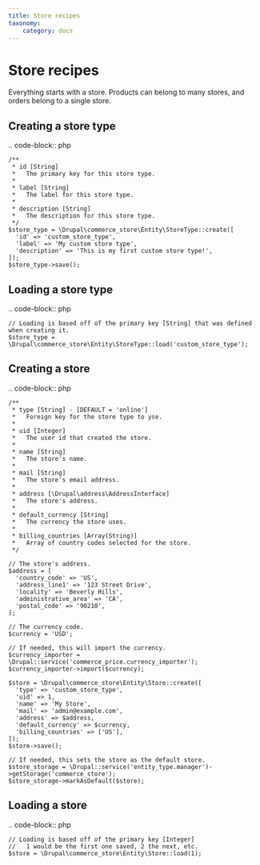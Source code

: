 ```yaml
---
title: Store recipes
taxonomy:
    category: docs
---
```


Store recipes
=============

Everything starts with a store. Products can belong to many stores, and
orders belong to a single store.

Creating a store type
---------------------

.. code-block:: php

    /**
     * id [String]
     *   The primary key for this store type.
     *
     * label [String]
     *   The label for this store type.
     *
     * description [String]
     *   The description for this store type.
     */
    $store_type = \Drupal\commerce_store\Entity\StoreType::create([
      'id' => 'custom_store_type',
      'label' => 'My custom store type',
      'description' => 'This is my first custom store type!',
    ]);
    $store_type->save();

Loading a store type
--------------------

.. code-block:: php

    // Loading is based off of the primary key [String] that was defined when creating it.
    $store_type = \Drupal\commerce_store\Entity\StoreType::load('custom_store_type');

Creating a store
----------------

.. code-block:: php

    /**
     * type [String] - [DEFAULT = 'online']
     *   Foreign key for the store type to yse.
     *
     * uid [Integer]
     *   The user id that created the store.
     *
     * name [String]
     *   The store's name.
     *
     * mail [String]
     *   The store's email address.
     *
     * address [\Drupal\address\AddressInterface]
     *   The store's address.
     *
     * default_currency [String]
     *   The currency the store uses.
     *
     * billing_countries [Array(String)]
     *   Array of country codes selected for the store.
     */

    // The store's address.
    $address = [
      'country_code' => 'US',
      'address_line1' => '123 Street Drive',
      'locality' => 'Beverly Hills',
      'administrative_area' => 'CA',
      'postal_code' => '90210',
    ];

    // The currency code.
    $currency = 'USD';

    // If needed, this will import the currency.
    $currency_importer = \Drupal::service('commerce_price.currency_importer');
    $currency_importer->import($currency);

    $store = \Drupal\commerce_store\Entity\Store::create([
      'type' => 'custom_store_type',
      'uid' => 1,
      'name' => 'My Store',
      'mail' => 'admin@example.com',
      'address' => $address,
      'default_currency' => $currency,
      'billing_countries' => ['US'],
    ]);
    $store->save();

    // If needed, this sets the store as the default store.
    $store_storage = \Drupal::service('entity_type.manager')->getStorage('commerce_store');
    $store_storage->markAsDefault($store);

Loading a store
---------------

.. code-block:: php

    // Loading is based off of the primary key [Integer]
    //   1 would be the first one saved, 2 the next, etc.
    $store = \Drupal\commerce_store\Entity\Store::load(1);
